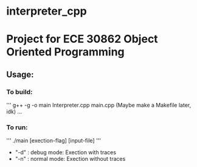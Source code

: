 # interpreter_cpp
# Project for ECE 30862 Object Oriented Programming
## Usage: 
### To build:
'''
g++ -g -o main Interpreter.cpp main.cpp (Maybe make a Makefile later, idk)
...
### To run:
'''
./main [exection-flag] [input-file]
'''
- "-d" : debug mode: Exection with traces
- "-n" : normal mode: Exection without traces

